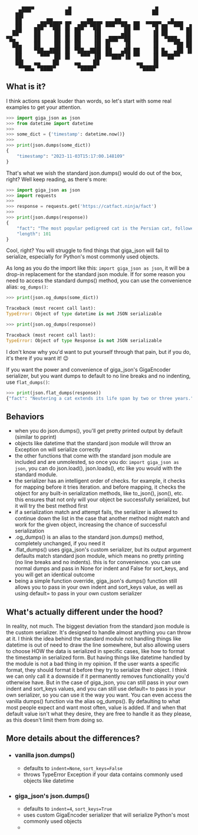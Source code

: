 <pre>
    ▄███▀          ▄█                          ▄█                           ▀██▄
   ██▌             ▀▀                          ▀▀                             ▐██
   ██      ▄▄██▄▄▄ ▄▄   ▄▄██▄▄▄ ▄▄▄██▄▄  ▄▄  ▄▄▄▄▄  ▄█▄▄▄    ▄█▄▄  ▄▄▄ ▄▄█▄    ██
   ██    ▄██▀ ▀██▌ █▌ ▄██▀ ▀██▌ ▀▀▀  ▀██ ██    ▀█ ██  ▀▀█ ▄██▀ ▀██▄ ███▀▀▀██   ██
  ██▀    ██    ▐█▌ █▌ ██    ▐█▌      ▄██       ▐█ ██      ██     ██ █▌    ██   ▀██▄
▀█▄      ██    ▐█▌ █▌ ██    ▐█▌ ▄███▀▀██       ▐█  ▀███▄  ██     ██ █▌    ▐█▌    ▄██▀
  ██▄    ██    ▐█▌ █▌ ██    ▐█▌ █▌    ▐█       ▐█     ▀██ ██     ██ █▌    ▐█▌  ▄██▀
   ██    ▀██▄▄███▌ █▌ ▀██▄▄███▌ ██   ▄██ ██    ▐█ █▄  ▄██ ▐██▄ ▄██▀ █▌    ▐█▌  ██
   ██      ▀▀▀ ▐█▌ █▌   ▀▀▀ ▐█▌ ▀▀███▀▐█ ▀▀    ▐█ ▀▀██▀▀    ▀▀█▀▀   █▌    ▐█▌  ██
   ██▌   ▄▄    ██     ▄▄    ██            ▄▄   ▐█                             ▄██
    ▀▀██▄ ▀████▀       ▀████▀              ▀████▀                           ▄██▀
</pre>

## What is it?
I think actions speak louder than words, so let's start with some real examples to get your attention.

```python
>>> import giga_json as json
>>> from datetime import datetime
>>> 
>>> some_dict = {'timestamp': datetime.now()}
>>> 
>>> print(json.dumps(some_dict))
{
    "timestamp": "2023-11-03T15:17:00.148109"
}
```

That's what we wish the standard json.dumps() would do out of the box, right?  Well keep reading, as there's more:

```python
>>> import giga_json as json
>>> import requests
>>> 
>>> response = requests.get('https://catfact.ninja/fact')
>>> 
>>> print(json.dumps(response))
{
    "fact": "The most popular pedigreed cat is the Persian cat, followed by the Main Coon cat and the Siamese cat.",
    "length": 101
}
```

Cool, right?  You will struggle to find things that giga_json will fail to serialize, especially for Python's most commonly used objects. 

As long as you do the import like this: `import giga_json as json`, it will be a drop-in replacement for the standard json module.  If for some reason you need to access the standard dumps() method, you can use the convenience alias: `og_dumps()`:

```python
>>> print(json.og_dumps(some_dict))

Traceback (most recent call last):
TypeError: Object of type datetime is not JSON serializable
```

```python
>>> print(json.og_dumps(response))

Traceback (most recent call last):
TypeError: Object of type Response is not JSON serializable
```

I don't know why you'd want to put yourself through that pain, but if you do, it's there if you want it!  😉

If you want the power and convenience of giga_json's GigaEncoder serializer, but you want dumps to default to no line breaks and no indenting, use `flat_dumps()`:

```python
>>> print(json.flat_dumps(response))
{"fact": "Neutering a cat extends its life span by two or three years.", "length": 60}
```

## Behaviors
- when you do json.dumps(), you'll get pretty printed output by default (similar to pprint)
- objects like datetime that the standard json module will throw an Exception on will serialize correctly
- the other functions that come with the standard json module are included and are unmolested, so once you do: `import giga_json as json`, you can do json.load(), json.loads(), etc like you would with the standard module.
- the serializer has an intelligent order of checks.  for example, it checks for mapping before it tries iteration.  and before mapping, it checks the object for any built-in serialization methods, like to_json(), json(), etc.  this ensures that not only will your object be successfully serialized, but it will try the best method first
- if a serialization match and attempt fails, the serializer is allowed to continue down the list in the case that another method might match and work for the given object, increasing the chance of successful serialization
- .og_dumps() is an alias to the standard json.dumps() method, completely unchanged, if you need it
- .flat_dumps() uses giga_json's custom serializer, but its output argument defaults match standard json module, which means no pretty printing (no line breaks and no indents).  this is for convenience.  you can use normal dumps and pass in None for indent and False for sort_keys, and you will get an identical outcome
- being a simple function override, giga_json's dumps() function still allows you to pass in your own indent and sort_keys value, as well as using default= to pass in your own custom serializer

## What's actually different under the hood?

In reality, not much.  The biggest deviation from the standard json module is the custom serializer.  It's designed to handle almost anything you can throw at it.  I think the idea behind the standard module not handling things like datetime is out of need to draw the line somewhere, but also allowing users to choose HOW the data is serialized in specific cases, like how to format the timestamp in serialized form.  But having things like datetime handled by the module is not a bad thing in my opinion.  If the user wants a specific format, they should format it before they try to serialize their object.  I think we can only call it a downside if it permanently removes functionality you'd otherwise have.  But in the case of giga_json, you can still pass in your own indent and sort_keys values, and you can still use default= to pass in your own serializer, so you can use it the way you want.  You can even access the vanilla dumps() function via the alias og_dumps().  By defaulting to what most people expect and want most often, value is added.  If and when that default value isn't what they desire, they are free to handle it as they please, as this doesn't limit them from doing so. 

## More details about the differences?
- ### **vanilla json.dumps()**
  - defaults to `indent=None`, `sort_keys=False`
  - throws TypeError Exception if your data contains commonly used objects like datetime
- ### **giga_json's json.dumps()**
  - defaults to `indent=4`, `sort_keys=True`
  - uses custom GigaEncoder serializer that will serialize Python's most commonly used objects
  - 